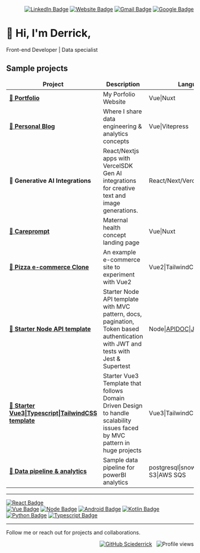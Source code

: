 <div align="right">

[![LinkedIn Badge](https://img.shields.io/badge/LinkedIn-%230077B5.svg?logo=linkedin&logoColor=white)](https://www.linkedin.com/in/derrick-mbarani/)
[![Website Badge](https://img.shields.io/badge/-website-black?logo=googlechrome&style=flat&logoColor=white)](https://derrick.ink/)
[![Gmail Badge](https://img.shields.io/badge/-derrickmbarani-c14438?style=flat&logo=Gmail&logoColor=white&link=mailto:derrickmbarani@gmail.com)](mailto:derrickmbarani@gmail.com)
[![Google Badge](https://img.shields.io/badge/-g.dev-32cd32?style=flat&logo=Google&logoColor=white)](https://g.dev/derrick_mbarani)
</div>

# :wave: Hi, I'm Derrick,

Front-end Developer | Data specialist

## Sample projects

<table>
<thead align="center">
    <tr border: none;>
    <td><b>Project</b></td>
    <td><b>Description</b></td>
    <td><b>Language</b></td>
    <td><b>Status</b></td>
    <td><b>Link</b></td>
    </tr>
</thead>
<tbody>
    <tr>
        <td><a href="https://github.com/Sciederrick/Sciederrick"><b>🚀 Portfolio</b></a></td>
        <td>My Porfolio Website</td>
        <td>Vue|Nuxt</td>
        <td>█████ 100%</td>
        <td><a href="https://www.derrick.ink/">🔗&nbsp;&nbsp;website</a></td>
    </tr>
    <tr>
        <td><a href="https://github.com/Sciederrick/blog"><b>🚀 Personal Blog</b></a></td>
        <td>Where I share data engineering & analytics concepts</td>
        <td>Vue|Vitepress</td>
        <td>█████ 100%</td>
        <td><a href="https://derricks-data-blog.vercel.app/">🔗&nbsp;&nbsp;website</a></td>
    </tr>
    <tr>
        <td><b>🚀 Generative AI Integrations </b></td>
        <td>React/Nextjs apps with VercelSDK Gen AI integrations for creative text and image generations.</td>
        <td>React/Next/VercelSDK/Python</td>
        <td>█████ 100%</td>
        <td>
            <a href="https://github.com/Sciederrick/ai-paintings">🔗&nbsp;&nbsp;project 1</a>
            <a href="https://github.com/Sciederrick/ai-jokes">🔗&nbsp;&nbsp;project 2</a>
            <a href="https://github.com/Sciederrick/ai-chef">🔗&nbsp;&nbsp;project 3</a>
        </td>
    </tr>
    <tr>
        <td><a href="https://github.com/Sciederrick/CarePrompt"><b>🚀 Careprompt</b></a></td>
        <td>Maternal health concept landing page</td>
        <td>Vue|Nuxt</td>
        <td>█████ 100%</td>
        <td><a href="https://care-prompt.vercel.app">🔗&nbsp;&nbsp;website</a></td>
    </tr>
    <tr>
        <td><a href="https://github.com/Sciederrick/pizza-shop"><b>🚀 Pizza e-commerce Clone</b></a></td>
        <td>An example e-commerce site to experiment with Vue2</td>
        <td>Vue2|TailwindCSS</td>
        <td>████90%</td>
        <td><a href="https://pizza-shop-little-italy.vercel.app/">🔗&nbsp;&nbsp;website</a></td>
    </tr>
    <tr>
        <td><a href="https://github.com/Sciederrick/Node.js_API_Template"><b>🚀 Starter Node API template</b></a></td>
        <td>Starter Node API template with MVC pattern, docs, pagination, Token based authentication with JWT and tests with Jest & Supertest</td>
        <td>Node|<a href="https://apidocjs.com/">APIDOC</a>|<a href="https://jestjs.io/">Jest</a></td>
        <td>█████ 100%</td>
        <td><a href="https://github.com/Sciederrick/Node.js_API_Template">🔗&nbsp;&nbsp;repo</a></td>
    </tr>
    <tr>
        <td><a href="https://github.com/Sciederrick/Vue3.DDD.Template"><b>🚀 Starter Vue3|Typescript|TailwindCSS template</b></a></td>
        <td>Starter Vue3 Template that follows Domain Driven Design to handle scalability issues faced by MVC pattern in huge projects</td>
        <td>Vue3|TailwindCSS</td>
        <td>████80%</td>
        <td><a href="https://github.com/Sciederrick/Vue3.DDD.Template">🔗&nbsp;&nbsp;repo</a></td>
    </tr>
    <tr>
        <td><a href="https://github.com/Sciederrick/dbt_craigslist_vehicles"><b>🚀 Data pipeline & analytics</b></a></td>
        <td>Sample data pipeline for powerBI analytics</td>
        <td>postgresql|snowflake|dbt|AWS S3|AWS SQS</td>
        <td>█████ 100%</td>
        <td><a href="[https://github.com/Sciederrick/Vue3.DDD.Template](https://sciederrick.github.io/dbt_craigslist_vehicles/)">🔗&nbsp;&nbsp;gh pages</a></td>
    </tr>
</tbody>
</table>

<hr/> 

[![React Badge](https://img.shields.io/badge/React-black?style=for-the-badge&logo=react&logoColor=white&logoWidth=30)](https://react.dev/)  
[![Vue Badge](https://img.shields.io/badge/-VueJS-3c4e64?style=for-the-badge&logo=vue.js&logoColor=white&logoWidth=30)](https://vuejs.org/)
[![Node Badge](https://img.shields.io/badge/-NodeJS-3a5311?style=for-the-badge&logo=node.js&logoColor=white&logoWidth=30)](https://nodejs.org/)
[![Android Badge](https://img.shields.io/badge/-Android-32cd32?style=for-the-badge&logo=android&logoColor=white&logoWidth=30)](https://developer.android.com/)
[![Kotlin Badge](https://img.shields.io/badge/-Kotlin-E24462?style=for-the-badge&logo=kotlin&logoColor=b125ea&logoWidth=30)](https://kotlinlang.org/)
[![Python Badge](https://img.shields.io/badge/-Python-efd81d?style=for-the-badge&logo=python&logoWidth=30)](https://www.python.org/)
[![Typescript Badge](https://img.shields.io/badge/-Typescript-FFFFF0?style=for-the-badge&logo=typescript&logoWidth=30)](https://www.typescriptlang.org/)

<hr/>
Follow me or reach out for projects and collaborations.
<div align="right">
    
[![GitHub Sciederrick](https://img.shields.io/github/followers/sciederrick?label=follow&style=social)](https://github.com/Sciederrick)
&nbsp;
![Profile views](https://views.igorkowalczyk.vercel.app/api/badge/Sciederrick)
    
</div>
